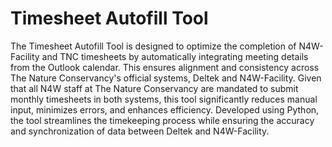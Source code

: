 # Timesheet Autofill Tool
The Timesheet Autofill Tool is designed to optimize the completion of N4W-Facility and TNC timesheets by automatically integrating meeting details from the Outlook calendar. This ensures alignment and consistency across The Nature Conservancy's official systems, Deltek and N4W-Facility. Given that all N4W staff at The Nature Conservancy are mandated to submit monthly timesheets in both systems, this tool significantly reduces manual input, minimizes errors, and enhances efficiency. Developed using Python, the tool streamlines the timekeeping process while ensuring the accuracy and synchronization of data between Deltek and N4W-Facility.
